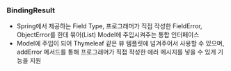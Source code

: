 ### BindingResult

- Spring에서 제공하는 Field Type, 프로그래머가 직접 작성한 FieldError, ObjectError를 한데 묶어(List) Model에 주입시켜주는 통합 인터페이스
- Model에 주입이 되어 Thymeleaf 같은 뷰 템플릿에 넘겨주어서 사용할 수 있으며, addError 메서드를 통해 프로그래머가 직접 작성한 에러 메시지를 넣을 수 있게 기능을 지원
